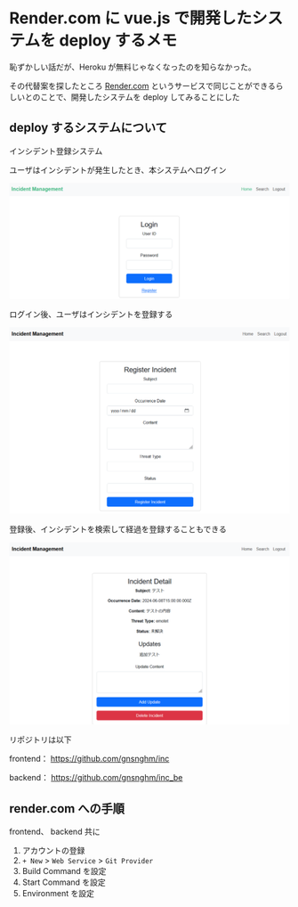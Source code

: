 # Render.com に vue.js で開発したシステムを deploy するメモ

恥ずかしい話だが、Heroku が無料じゃなくなったのを知らなかった。

その代替案を探したところ [Render.com](rennder.com) というサービスで同じことができるらしいとのことで、開発したシステムを deploy してみることにした

## deploy するシステムについて

インシデント登録システム

ユーザはインシデントが発生したとき、本システムへログイン

![](10_img/10.png)

ログイン後、ユーザはインシデントを登録する

![](10_img/20.png)

登録後、インシデントを検索して経過を登録することもできる

![](10_img/30.png)

リポジトリは以下

frontend： https://github.com/gnsnghm/inc

backend： https://github.com/gnsnghm/inc_be

## render.com への手順

frontend、 backend 共に

1. アカウントの登録
1. `+ New` > `Web Service` > `Git Provider`
1. Build Command を設定
1. Start Command を設定
1. Environment を設定

